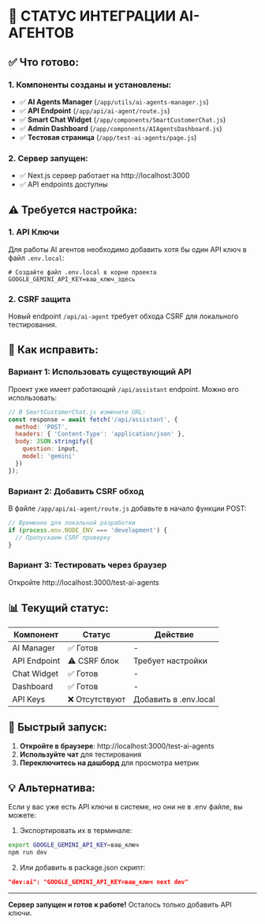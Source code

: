 # 🚀 СТАТУС ИНТЕГРАЦИИ AI-АГЕНТОВ

## ✅ Что готово:

### 1. Компоненты созданы и установлены:
- ✅ **AI Agents Manager** (`/app/utils/ai-agents-manager.js`)
- ✅ **API Endpoint** (`/app/api/ai-agent/route.js`)
- ✅ **Smart Chat Widget** (`/app/components/SmartCustomerChat.js`)
- ✅ **Admin Dashboard** (`/app/components/AIAgentsDashboard.js`)
- ✅ **Тестовая страница** (`/app/test-ai-agents/page.js`)

### 2. Сервер запущен:
- ✅ Next.js сервер работает на http://localhost:3000
- ✅ API endpoints доступны

## ⚠️ Требуется настройка:

### 1. API Ключи
Для работы AI агентов необходимо добавить хотя бы один API ключ в файл `.env.local`:

```env
# Создайте файл .env.local в корне проекта
GOOGLE_GEMINI_API_KEY=ваш_ключ_здесь
```

### 2. CSRF защита
Новый endpoint `/api/ai-agent` требует обхода CSRF для локального тестирования.

## 🔧 Как исправить:

### Вариант 1: Использовать существующий API
Проект уже имеет работающий `/api/assistant` endpoint. Можно его использовать:

```javascript
// В SmartCustomerChat.js измените URL:
const response = await fetch('/api/assistant', {
  method: 'POST',
  headers: { 'Content-Type': 'application/json' },
  body: JSON.stringify({
    question: input,
    model: 'gemini'
  })
});
```

### Вариант 2: Добавить CSRF обход
В файле `/app/api/ai-agent/route.js` добавьте в начало функции POST:

```javascript
// Временно для локальной разработки
if (process.env.NODE_ENV === 'development') {
  // Пропускаем CSRF проверку
}
```

### Вариант 3: Тестировать через браузер
Откройте http://localhost:3000/test-ai-agents

## 📊 Текущий статус:

| Компонент | Статус | Действие |
|-----------|--------|----------|
| AI Manager | ✅ Готов | - |
| API Endpoint | ⚠️ CSRF блок | Требует настройки |
| Chat Widget | ✅ Готов | - |
| Dashboard | ✅ Готов | - |
| API Keys | ❌ Отсутствуют | Добавить в .env.local |

## 🎯 Быстрый запуск:

1. **Откройте в браузере**: http://localhost:3000/test-ai-agents
2. **Используйте чат** для тестирования
3. **Переключитесь на дашборд** для просмотра метрик

## 💡 Альтернатива:

Если у вас уже есть API ключи в системе, но они не в .env файле, вы можете:

1. Экспортировать их в терминале:
```bash
export GOOGLE_GEMINI_API_KEY=ваш_ключ
npm run dev
```

2. Или добавить в package.json скрипт:
```json
"dev:ai": "GOOGLE_GEMINI_API_KEY=ваш_ключ next dev"
```

---

**Сервер запущен и готов к работе!** Осталось только добавить API ключи.